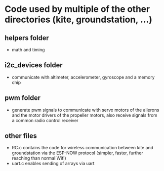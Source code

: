 # Code used by multiple of the other directories (kite, groundstation, ...)

## helpers folder
* math and timing

## i2c_devices folder
* communicate with altimeter, accelerometer, gyroscope and a memory chip

## pwm folder
* generate pwm signals to communicate with servo motors of the ailerons and the motor drivers of the propeller motors, also receive signals from a common radio control receiver

## other files
* RC.c contains the code for wireless communication between kite and groundstation via the ESP-NOW protocol (simpler, faster, further reaching than normal Wifi)
* uart.c enables sending of arrays via uart
